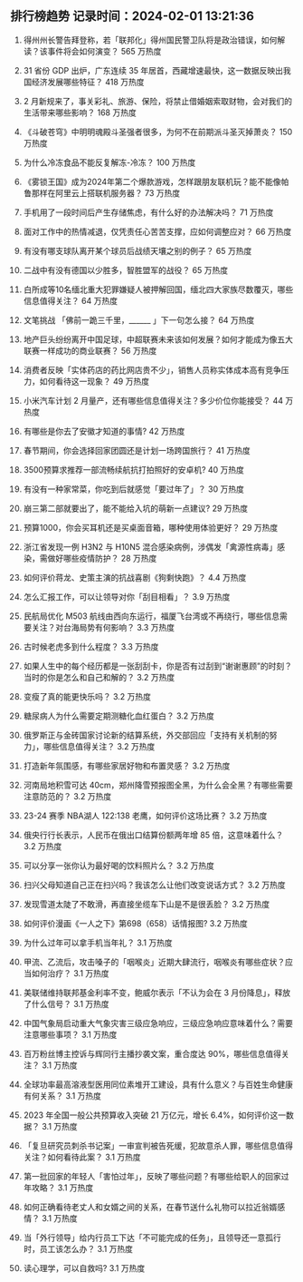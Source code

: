 
## 排行榜趋势 记录时间：2024-02-01 13:21:36
  
  1. 得州州长警告拜登称，若「联邦化」得州国民警卫队将是政治错误，如何解读？该事件将会如何演变？ 565 万热度
    
  2. 31 省份 GDP 出炉，广东连续 35 年居首，西藏增速最快，这一数据反映出我国经济发展哪些特征？ 418 万热度
    
  3. 2 月新规来了，事关彩礼、旅游、保险，将禁止借婚姻索取财物，会对我们的生活带来哪些影响？ 168 万热度
    
  4. 《斗破苍穹》中明明魂殿斗圣强者很多，为何不在前期派斗圣灭掉萧炎？ 150 万热度
    
  5. 为什么冷冻食品不能反复解冻-冷冻？ 100 万热度
    
  6. 《雾锁王国》成为2024年第二个爆款游戏，怎样跟朋友联机玩？能不能像帕鲁那样在阿里云上搭联机服务器？ 73 万热度
    
  7. 手机用了一段时间后产生存储焦虑，有什么好的办法解决吗？ 71 万热度
    
  8. 面对工作中的热情减退，仅凭责任心苦苦支撑，应如何调整应对？ 66 万热度
    
  9. 有没有哪支球队离开某个球员后战绩天壤之别的例子？ 65 万热度
    
  10. 二战中有没有德国以少胜多，智胜盟军的战役？ 65 万热度
    
  11. 白所成等10名缅北重大犯罪嫌疑人被押解回国，缅北四大家族尽数覆灭，哪些信息值得关注？ 64 万热度
    
  12. 文笔挑战 「佛前一跪三千里，______ 」下一句怎么接？ 64 万热度
    
  13. 地产巨头纷纷离开中国足球，中超联赛未来该如何发展？如何才能成为像五大联赛一样成功的商业联赛？ 56 万热度
    
  14. 消费者反映「实体药店的药比网店贵不少」，销售人员称实体成本高有竞争压力，如何看待这一现象？ 49 万热度
    
  15. 小米汽车计划 2 月量产，还有哪些信息值得关注？多少价位你能接受？ 44 万热度
    
  16. 有哪些是你去了安徽才知道的事情? 42 万热度
    
  17. 春节期间，你会选择回家团圆还是计划一场跨国旅行？ 41 万热度
    
  18. 3500预算求推荐一部流畅续航抗打拍照好的安卓机? 40 万热度
    
  19. 有没有一种家常菜，你吃到后就感觉「要过年了」？ 30 万热度
    
  20. 崩三第二部就要出了，能不能给入坑的萌新一点建议? 29 万热度
    
  21. 预算1000，你会买耳机还是买桌面音箱，哪种使用体验更好？ 29 万热度
    
  22. 浙江省发现一例 H3N2 与 H10N5 混合感染病例，涉偶发「禽源性病毒」感染，需做好哪些疫情防护？ 28 万热度
    
  23. 如何评价蒋龙、史策主演的抗战喜剧《狗剩快跑》？ 4.4 万热度
    
  24. 怎么汇报工作，可以让领导对你「刮目相看」？ 3.9 万热度
    
  25. 民航局优化 M503 航线由西向东运行，福厦飞台湾或不再绕行，哪些信息需要关注？对台海局势有何影响？ 3.3 万热度
    
  26. 古时候老虎多到什么程度？ 3.3 万热度
    
  27. 如果人生中的每个经历都是一张刮刮卡，你是否有过刮到“谢谢惠顾”的时刻？当时的你是怎么和自己和解的？ 3.2 万热度
    
  28. 变瘦了真的能更快乐吗？ 3.2 万热度
    
  29. 糖尿病人为什么需要定期测糖化血红蛋白？ 3.2 万热度
    
  30. 俄罗斯正与金砖国家讨论新的结算系统，外交部回应「支持有关机制的努力」，哪些信息值得关注？ 3.2 万热度
    
  31. 打造新年氛围感，有哪些家居好物和布置灵感？ 3.2 万热度
    
  32. 河南局地积雪可达 40cm，郑州降雪预报图全黑，为什么会全黑？有哪些需要注意防范的？ 3.2 万热度
    
  33. 23-24 赛季 NBA湖人 122:138 老鹰，如何评价这场比赛？ 3.2 万热度
    
  34. 俄央行行长表示，人民币在俄出口结算份额两年增 85 倍，这意味着什么？ 3.2 万热度
    
  35. 可以分享一张你认为最好喝的饮料照片么？ 3.2 万热度
    
  36. 扫兴父母知道自己正在扫兴吗？我该怎么让他们改变说话方式？ 3.2 万热度
    
  37. 发现雪道太陡了不敢滑，再直接坐缆车下山是不是很丢脸？ 3.2 万热度
    
  38. 如何评价漫画《一人之下》第698（658）话情报图? 3.2 万热度
    
  39. 为什么过年可以拿手机当年礼？ 3.1 万热度
    
  40. 甲流、乙流后，攻击嗓子的「咽喉炎」近期大肆流行，咽喉炎有哪些症状？应当如何治疗？ 3.1 万热度
    
  41. 美联储维持联邦基金利率不变，鲍威尔表示「不认为会在 3 月份降息」，释放了什么信号？ 3.1 万热度
    
  42. 中国气象局启动重大气象灾害三级应急响应，三级应急响应意味着什么？需要注意哪些事项？ 3.1 万热度
    
  43. 百万粉丝博主控诉与辉同行主播抄袭文案，重合度达 90%，哪些信息值得关注？ 3.1 万热度
    
  44. 全球功率最高溶液型医用同位素堆开工建设，具有什么意义？与百姓生命健康有何关系？ 3.1 万热度
    
  45. 2023 年全国一般公共预算收入突破 21 万亿元，增长 6.4%，如何评价这一数据？ 3.1 万热度
    
  46. 「复旦研究员刺杀书记案」一审宣判被告死缓，犯故意杀人罪，哪些信息值得关注？如何看待此案？ 3.1 万热度
    
  47. 第一批回家的年轻人「害怕过年」，反映了哪些问题？有哪些给职人的回家过年攻略？ 3.1 万热度
    
  48. 如何正确看待老丈人和女婿之间的关系，在春节送什么礼物可以拉近翁婿感情？ 3.1 万热度
    
  49. 当「外行领导」给内行员工下达「不可能完成的任务」，且领导还一意孤行时，员工该怎么办？ 3.1 万热度
    
  50. 读心理学，可以自救吗? 3.1 万热度
    